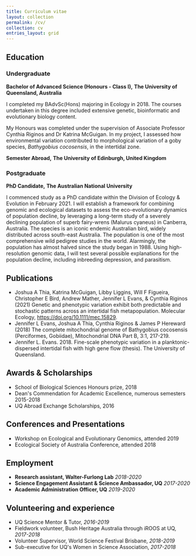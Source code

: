 ```yaml
---
title: Curriculum vitae
layout: collection
permalink: /cv/
collection: cv
entries_layout: grid
---
```


## Education
### Undergraduate

**Bachelor of Advanced Science (Honours - Class I),**
**The University of Queensland, Australia**

I completed my BAdvSc(Hons) majoring in Ecology in 2018. The courses undertaken in this degree included extensive genetic, bioinformatic and
evolutionary biology content.

My Honours was completed under the supervision of Associate Professor Cynthia Riginos and Dr Katrina McGuigan. 
In my project, I assessed how environmental variation contributed to morphological variation of a goby species, 
*Bathygobius cocosensis*, in the intertidal zone. 

**Semester Abroad,**
**The University of Edinburgh, United Kingdom**


### Postgraduate

**PhD Candidate,**
**The Australian National University**

I commenced study as a PhD candidate within the Division of Ecology &
Evolution in February 2021. I will establish a framework for combining
genomic and ecological datasets to assess the eco-evolutionary dynamics of
population decline, by leveraging a long-term study of a severely declining
population of superb fairy-wrens (Malurus cyaneus) in Canberra, Australia.
The species is an iconic endemic Australian bird, widely distributed across
south-east Australia. The population is one of the most comprehensive wild
pedigree studies in the world. Alarmingly, the population has almost halved 
since the study began in 1988. Using high-resolution genomic data, I will test 
several possible explanations for the population decline, including inbreeding 
depression, and parasitism.


## Publications
- Joshua A Thia, Katrina McGuigan, Libby Liggins, Will F Figueira, Christopher E Bird, Andrew Mather, Jennifer L
Evans, & Cynthia Riginos (2021) Genetic and phenotypic variation exhibit both predictable and stochastic patterns
across an intertidal fish metapopulation. Molecular Ecology, https://doi.org/10.1111/mec.15829.
- Jennifer L Evans, Joshua A Thia, Cynthia Riginos & James P Hereward (2018) The complete mitochondrial genome
of Bathygobius cocosensis (Perciformes, Gobiidae), Mitochondrial DNA Part B, 3:1, 217-219.
- Jennifer L. Evans. 2018. Fine-scale phenotypic variation in a planktonic-dispersed intertidal fish with high gene flow
(thesis). The University of Queensland.


## Awards & Scholarships

- School of Biological Sciences Honours prize, 2018
- Dean's Commendation for Academic Excellence, numerous semesters 2015-2018
- UQ Abroad Exchange Scholarships, 2016


## Conferences and Presentations

- Workshop on Ecological and Evolutionary Genomics, attended 2019
- Ecological Society of Australia Conference, attended 2018


## Employment

- **Research assistant, Walter-Furlong Lab** *2018-2020*
- **Science Engagement Assistant & Science Ambassador, UQ** *2017-2020*
- **Academic Administration Officer, UQ** *2019-2020*


## Volunteering and experience
- UQ Science Mentor & Tutor, *2016-2019*
- Fieldwork volunteer, Bush Heritage Australia through iROOS at UQ, *2017-2018*
- Volunteer Supervisor, World Science Festival Brisbane, *2018-2019*
- Sub-executive for UQ's Women in Science Association, *2017-2018*
